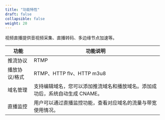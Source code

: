 ```yaml
---
title: "功能特性"
draft: false
collapsible: false
weight: 20
---
```


视频直播提供音视频采集、直播转码、多边缘节点加速等。

| 功能          | 功能说明                                                     |
| ------------- | ------------------------------------------------------------ |
| 推流协议      | RTMP                                                         |
| 播放协议/格式 | RTMP、HTTP flv、HTTP m3u8                                    |
| 域名管理      | 支持编辑域名，您可以添加推流域名和播放域名。添加成功后，系统自动生成 CNAME。 |
| 直播监控      | 用户可以通过直播监控功能，查看对应域名的流量与带宽使用情况。 |

